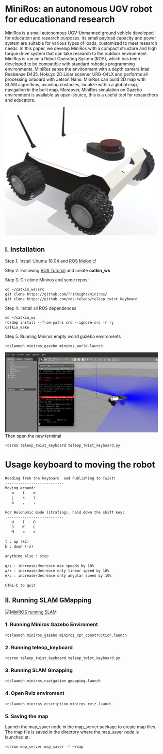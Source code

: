 # MiniRos: an autonomous UGV robot for educationand research

MiniRos is a small autonomous UGV-Unmanned ground vehicle developed for education and research purposes. Its small payload capacity and power system are suitable for various types of loads, customized to meet research needs. In this paper, we develop MiniRos with a compact structure and high torque drive system that can take research to the outdoor environment. MiniRos is run on a Robot Operating System (ROS), which has been developed to be compatible with standard robotics programming environments. MiniRos sense the environment with a depth camera Intel Realsense D435, Hokuyo 2D Lidar scanner URG-04LX and performs all processing onboard with Jetson Nano. MiniRos can build 2D map with SLAM algorithms, avoiding obstacles, localize within a global map, navigation in the built map. Moreover, MiniRos simulation on Gazebo environment is available as open-source, this is a useful tool for researchers and educators.

![MiniROS 3D design](https://github.com/TriKnight/miniros/blob/master/figures/minibot_3.png)

## I. Installation

Step 1. Install Ubuntu 18.04 and  [ROS Melodic!](http://wiki.ros.org/melodic/Installation/Ubuntu)

Step 2. Following [ROS Tutorial](http://wiki.ros.org/ROS/Tutorials) and create **catkin_ws**

Step 3. Git clone Miniros and some repos:

```
cd ~/catkin_ws/src
git clone https://github.com/TriKnight/miniros/
git clone https://github.com/ros-teleop/teleop_twist_keyboard
```

Step 4. Install all ROS dependences

```
cd ~/catkin_ws
rosdep install --from-paths src --ignore-src -r -y
catkin_make
```
Step 5. Running Miniros empty world gazebo enviroments 

```
roslaunch miniros_gazebo miniros_world.launch
```
![Minibot in world](https://github.com/TriKnight/miniros/blob/master/figures/Screen%20Shot%202021-05-06%20at%2010.45.39%20PM.png)
Then open the new terminal
```
rosrun teleop_twist_keyboard teleop_twist_keyboard.py
```
# Usage keyboard to moving the robot
```
Reading from the keyboard  and Publishing to Twist!
---------------------------
Moving around:
   u    i    o
   j    k    l
   m    ,    .

For Holonomic mode (strafing), hold down the shift key:
---------------------------
   U    I    O
   J    K    L
   M    <    >

t : up (+z)
b : down (-z)

anything else : stop

q/z : increase/decrease max speeds by 10%
w/x : increase/decrease only linear speed by 10%
e/c : increase/decrease only angular speed by 10%

CTRL-C to quit
```
## II. Running SLAM GMapping
[![MiniROS running SLAM](https://j.gifs.com/GRnOr7.gif)](https://www.youtube.com/watch?v=ZCQJhtsWnWg)
### 1. Running Miniros Gazebo Enviroment
```
roslaunch miniros_gazebo miniros_cpr_construction.launch 
```
### 2. Running teleop_keyboard
```
rosrun teleop_twist_keyboard teleop_twist_keyboard.py 

```
### 3. Running SLAM Gmapping
```
roslaunch miniros_navigation gmapping.launch 
```
### 4. Open Rviz enviroment

```
roslaunch miniros_description miniros_rviz.launch 

```
### 5. Saving the map
Launch the map_saver node in the map_server package to create map files.
The map file is saved in the directory where the map_saver node is launched at.
```
rosrun map_server map_saver -f ~/map
```
